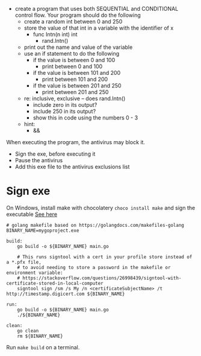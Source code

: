- create a program that uses both SEQUENTIAL and CONDITIONAL control flow. Your program should do the following
  - create a random int between 0 and 250
  - store the value of that int in a variable with the identifier of x
    - func Intn(n int) int
      - rand.Intn()
  - print out the name and value of the variable
  - use an if statement to do the following
    - if the value is between 0 and 100
      - print between 0 and 100
    - if the value is between 101 and 200
      - print between 101 and 200
    - if the value is between 201 and 250
      - print between 201 and 250
  - re: inclusive, exclusive – does rand.Intn()
    - include zero in its output?
    - include 250 in its output?
    - show this in code using the numbers 0 - 3
  - hint:
    - &&
  

When executing the program, the antivirus may block it. 
- Sign the exe, before executing it
- Pause the antivirus
- Add this exe file to the antivirus exclusions list

# Sign exe

On Windows, install make with chocolatery `choco install make` and sign the executable [See here](https://stackoverflow.com/questions/51717409/is-there-any-way-to-sign-the-windows-executables-generated-by-the-go-compiler)

```
# golang makefile based on https://golangdocs.com/makefiles-golang
BINARY_NAME=mygoproject.exe
 
build:
    go build -o ${BINARY_NAME} main.go

    # This runs signtool with a cert in your profile store instead of a *.pfx file, 
    # to avoid needing to store a password in the makefile or environment variable: 
    # https://stackoverflow.com/questions/26998439/signtool-with-certificate-stored-in-local-computer
    signtool sign /sm /s My /n <certificateSubjectName> /t http://timestamp.digicert.com ${BINARY_NAME}
 
run:
    go build -o ${BINARY_NAME} main.go
    ./${BINARY_NAME}
 
clean:
    go clean
    rm ${BINARY_NAME}
```

Run `make build` on a terminal.
